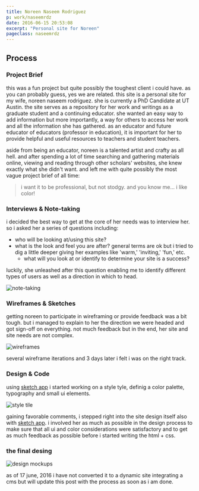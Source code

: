```yaml
---
title: Noreen Naseem Rodriguez
p: work/naseemrdz
date: 2016-06-15 20:53:08
excerpt: "Personal site for Noreen"
pageclass: naseemrdz
---
```

## Process

### Project Brief

this was a fun project but quite possibly the toughest client i could have. as you can probably guess, yes we are related. this site is a personal site for my wife, noreen naseem rodriguez. she is currently a PhD Candidate at UT Austin. the site serves as a repository for her work and writings as a graduate student and a continuing educator. she wanted an easy way to add information but more importantly, a way for others to access her work and all the information she has gathered. as an educator and future educator of educators (professor in education), it is important for her to provide helpful and useful resources to teachers and student teachers.

aside from being an educator, noreen is a talented artist and crafty as all hell. and after spending a lot of time searching and gathering materials online, viewing and reading through other scholars' websites, she knew exactly what she didn't want. and left me with quite possibly the most vague project brief of all time: 

> i want it to be professional, but not stodgy. and you know me... i like color!

### Interviews & Note-taking

i decided the best way to get at the core of her needs was to interview her. so i asked her a series of questions including:

- who will be looking at/using this site?
- what is the look and feel you are after? general terms are ok but i tried to dig a little deeper giving her examples like 'warm,' 'inviting,' 'fun,' etc. 
  - what will you look at or identify to determine your site is a success?

luckily, she unleashed after this question enabling me to identify different types of users as well as a direction in which to head.

![note-taking](/img/work/noreen_notes.png)

### Wireframes & Sketches

getting noreen to participate in wireframing or provide feedback was a bit tough. but i managed to explain to her the direction we were headed and got sign-off on everything. not much feedback but in the end, her site and site needs are not complex. 

![wireframes](/img/work/noreen_wireframes.png)

several wireframe iterations and 3 days later i felt i was on the right track.

### Design & Code

using [sketch app](http://www.sketchapp.com/) i started working on a style tyle, definig a color palette, typography and small ui elements.

![style tile](/img/work/NoreenStyleTile.png)

gaining favorable comments, i stepped right into the site design itself also with [sketch app](http://www.sketchapp.com/). i involved her as much as possible in the design process to make sure that all ui and color considerations were satisfactory and to get as much feedback as possible before i started writing the html + css.

### the final desing

![design mockups](/img/work/noreen-pages.png)

as of 17 june, 2016 i have not converted it to a dynamic site integrating a cms but will update this post with the process as soon as i am done.